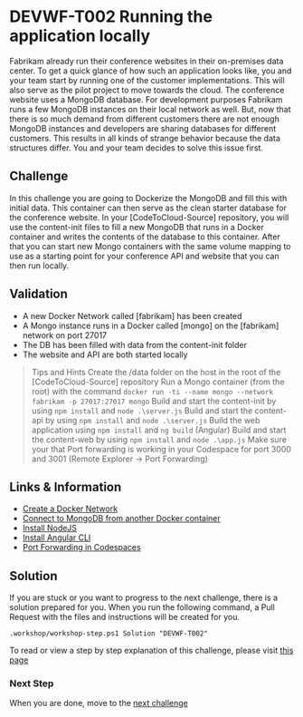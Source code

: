 # DEVWF-T002 Running the application locally

Fabrikam already run their conference websites in their on-premises data center. To get a quick glance of how such an application looks like, you and your team start by running one of the customer implementations. This will also serve as the pilot project to move towards the cloud. The conference website uses a MongoDB database. For development purposes Fabrikam runs a few MongoDB instances on their local network as well. But, now that there is so much demand from different customers there are not enough MongoDB instances and developers are sharing databases for different customers. This results in all kinds of strange behavior because the data structures differ. You and your team decides to solve this issue first.

## Challenge
In this challenge you are going to Dockerize the MongoDB and fill this with initial data. This container can then serve as the clean starter database for the conference website. In your [CodeToCloud-Source] repository, you will use the content-init files to fill a new MongoDB that runs in a Docker container and writes the contents of the database to this container. After that you can start new Mongo containers with the same volume mapping to use as a starting point for your conference API and website that you can then run locally.

## Validation
- A new Docker Network called [fabrikam] has been created
- A Mongo instance runs in a Docker called [mongo] on the [fabrikam] network on port 27017
- The DB has been filled with data from the content-init folder
- The website and API are both started locally

> Tips and Hints
> Create the /data folder on the host in the root of the [CodeToCloud-Source] repository
> Run a Mongo container (from the root) with the command `docker run -ti --name mongo --network fabrikam -p 27017:27017 mongo`
> Build and start the content-init by using `npm install` and `node .\server.js`
> Build and start the content-api by using `npm install` and `node .\server.js`
> Build the web application using `npm install` and `ng build` (Angular)
> Build and start the content-web by using `npm install` and `node .\app.js`
> Make sure your that Port forwarding is working in your Codespace for port 3000 and 3001 (Remote Explorer -> Port Forwarding)

## Links & Information
* [Create a Docker Network](https://docs.docker.com/engine/reference/commandline/network_create/)
* [Connect to MongoDB from another Docker container](https://hub.docker.com/_/mongo)
* [Install NodeJS](https://nodejs.org/en/download/)
* [Install Angular CLI](https://cli.angular.io/)
* [Port Forwarding in Codespaces](https://code.visualstudio.com/docs/remote/containers#_forwarding-or-publishing-a-port)


## Solution
If you are stuck or you want to progress to the next challenge, there is a solution prepared for you. When you run the following command, a Pull Request with the files and instructions will be created for you. 

```
.workshop/workshop-step.ps1 Solution "DEVWF-T002"
```

To read or view a step by step explanation of this challenge, please visit [this page]()


### Next Step
When you are done, move to the [next challenge](DEVWF-T003.md)

